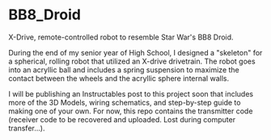 # BB8_Droid
X-Drive, remote-controlled robot to resemble Star War's BB8 Droid.

During the end of my senior year of High School, I designed a "skeleton" for a spherical, rolling robot that utilized an X-drive drivetrain. The robot goes into an acryllic ball
and includes a spring suspension to maximize the contact between the wheels and the acryllic sphere internal walls. 

I will be publishing an Instructables post to this project soon that includes more of the 3D Models, wiring schematics, and step-by-step guide to making one of your own. For now,
this repo contains the transmitter code (receiver code to be recovered and uploaded. Lost during computer transfer...). 
